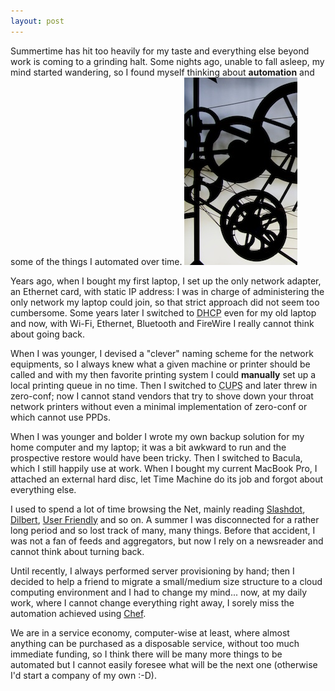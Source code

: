 ```yaml
---
layout: post
---
```

Summertime has hit too heavily for my taste and everything else beyond work is coming to a grinding halt. Some nights ago, unable to fall asleep, my mind started wandering, so I found myself thinking about **automation** and some of the things I automated over time.
<img src="/images/posts/gears.jpg" class="float-right" alt="Mechanical gears"/>

Years ago, when I bought my first laptop, I set up the only network adapter, an Ethernet card, with static IP address: I was in charge of administering the only network my laptop could join, so that strict approach did not seem too cumbersome. Some years later I switched to <acronym title="Dynamic Host Configuration Protocol">DHCP</acronym> even for my old laptop and now, with Wi-Fi, Ethernet, Bluetooth and FireWire I really cannot think about going back.

When I was younger, I devised a "clever" naming scheme for the network equipments, so I always knew what a given machine or printer should be called and with my then favorite printing system I could **manually** set up a local printing queue in no time. Then I switched to <acronym title="Common UNIX Printing System">CUPS</acronym> and later threw in zero-conf; now I cannot stand vendors that try to shove down your throat network printers without even a minimal implementation of zero-conf or which cannot use PPDs.

When I was younger and bolder I wrote my own backup solution for my home computer and my laptop; it was a bit awkward to run and the prospective restore would have been tricky. Then I switched to Bacula, which I still happily use at work. When I bought my current MacBook Pro, I attached an external hard disc, let Time Machine do its job and forgot about everything else.

I used to spend a lot of time browsing the Net, mainly reading [Slashdot](http://slashdot.org), [Dilbert](http://www.dilbert.com), [User Friendly](http://www.userfriendly.org) and so on. A summer I was disconnected for a rather long period and so lost track of many, many things. Before that accident, I was not a fan of feeds and aggregators, but now I rely on a newsreader and cannot think about turning back.

Until recently, I always performed server provisioning by hand; then I decided to help a friend to migrate a small/medium size structure to a cloud computing environment and I had to change my mind... now, at my daily work, where I cannot change everything right away, I sorely miss the automation achieved using [Chef](http://www.opscode.com).

We are in a service economy, computer-wise at least, where almost anything can be purchased as a disposable service, without too much immediate funding, so I think there will be many more things to be automated but I cannot easily foresee what will be the next one (otherwise I'd start a company of my own :-D).
